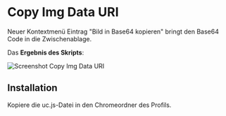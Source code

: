 # Copy Img Data URI
Neuer Kontextmenü Eintrag "Bild in Base64 kopieren" bringt den Base64 Code in die Zwischenablage.

Das **Ergebnis des Skripts**:

![Screenshot Copy Img Data URI](https://github.com/ardiman/userChrome.js/raw/master/copyimgdatauri/scr_copyimgdatauri.png)

## Installation
Kopiere die uc.js-Datei in den Chromeordner des Profils.

